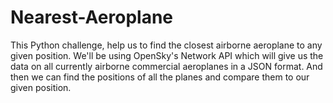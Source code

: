 # Nearest-Aeroplane
This Python challenge, help us to find the closest airborne aeroplane to any given position.
We'll be using OpenSky's Network API which will give us the data on all currently airborne commercial aeroplanes in a JSON format.
And then we can find the positions of all the planes and compare them to our given position.
